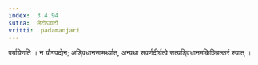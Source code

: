 ```yaml
---
index:  3.4.94
sutra:  लेटोऽडाटौ
vritti:  padamanjari
---
```


पर्यायेणति । न यौगपद्येन; अड्विधानसामर्थ्यात्, अन्यथा सवर्णदीर्घत्वे सत्यड्विधानमकिञ्चित्करं स्यात् ।

